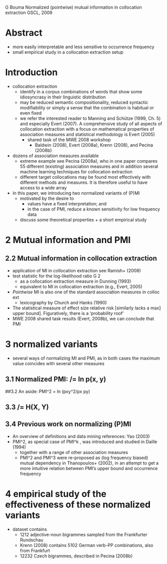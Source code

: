 G Bouma
Normalized (pointwise) mutual information in collocation extraction
GSCL, 2009

# Abstract

* more easily interpretable and less sensitive to occurrence frequency
* small empirical study in a collocation extraction setup

# Introduction

* collocation extraction
  * identify in a corpus combinations of words that show some idiosyncrasy in
    their linguistic distribution
  * may be reduced semantic compositionality, reduced syntactic modifiability
    or simply a sense that the combination is habitual or even fixed
  * we refer the interested reader to Manning and Schütze (1999, Ch. 5) and
    especially Evert (2007). A comprehensive study of all aspects of
    collocation extraction with a focus on mathematical properties of
    association measures and statistical methodology is Evert (2005)
    * shared task of the MWE 2008 workshop
      * Baldwin (2008), Evert (2008a), Krenn (2008), and Pecina (2008b)
* dozens of association measures available
  * extreme example see Pecina (2008a), who in one paper compares 55 different
    (existing) association measures and in addition several machine learning
    techniques for collocation extraction
  * different target collocations may be found most effectively with different
    methods and measures. It is therefore useful to have access to a wide array
* In this paper, we introducing two normalized variants of (P)MI
  * motivated by the desire to
    * values have a fixed interpretation; and
    * in the case of PMI, reduce a known sensitivity for low frequency data
  * discuss some theoretical properties + a short empirical study

# 2 Mutual information and PMI

## 2.2 Mutual information in collocation extraction

* application of MI in collocation extraction see Ramish+ (2008)
* test statistic for the log-likelihood ratio G 2
  * as a collocation extraction measure in Dunning (1993)
  * equivalent to MI in collocation extraction (e.g., Evert, 2005)
* _Pointwise_ MI is also one of the standard association measures in colloc ext
  * lexicography by Church and Hanks (1990)
* The statistical measure of effect size relative risk [similarly lacks a max]
  upper bound]. Figuratively, there is a ‘probability roof’
* MWE 2008 shared task results (Evert, 2008b), we can conclude that PMI

# 3 normalized variants

* several ways of normalizing MI and PMI, as
  in both cases the maximum value coincides with several other measures

## 3.1 Normalized PMI: /= ln p(x, y)

##3.2 An aside: PMI^2 = ln (pxy^2/px py)

## 3.3 /= H(X, Y)

## 3.4 Previous work on normalizing (P)MI

* An overview of definitions and data mining references: Yao (2003)
* PMI^2, as special case of PMI^k , was introduced and studied in Daille (1994)
  * together with a range of other association measures
  * PMI^2 and PMI^3 were re-proposed as (log frequency biased) mutual
    dependency in Thanopoulos+ (2002), in an attempt to get a more intuitive
    relation between PMI’s upper bound and occurrence frequency

# 4 empirical study of the effectiveness of these normalized variants

* dataset contains
  * 1212 adjective-noun bigrammes sampled from the Frankfurter Rundschau
  * Krenn (2008) contains 5102 German verb-PP combinations, also from Frankfurt
  * 12232 Czech bigrammes, described in Pecina (2008b)

